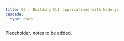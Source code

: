 ```yaml
---
title: 02 - Building CLI applications with Node.js
cascade:
  type: docs
---
```

Placeholder, notes to be added.
